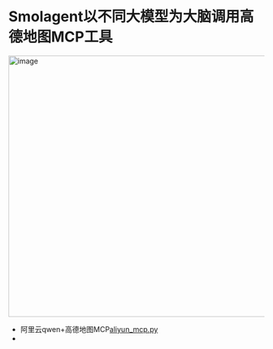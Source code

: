 # Smolagent以不同大模型为大脑调用高德地图MCP工具
<img width="950" height="515" alt="image" src="https://github.com/user-attachments/assets/dabea066-6f47-436c-87b9-c7a3e510ae77" />

- 阿里云qwen+高德地图MCP[aliyun_mcp.py](aliyun_mcp.py)
- 

